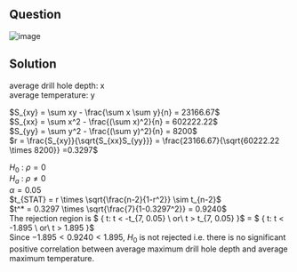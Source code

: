 ## Question

![image](https://github.com/user-attachments/assets/b839715e-13b0-4165-b3d7-efcb883820d4)

## Solution
average drill hole depth: x  
average temperature: y  

$S_{xy} = \sum xy - \frac{\sum x \sum y}{n} = 23166.67$  
$S_{xx} = \sum x^2 - \frac{(\sum x)^2}{n} = 602222.22$  
$S_{yy} = \sum y^2 - \frac{(\sum y)^2}{n} = 8200$  
$r = \frac{S_{xy}}{\sqrt{S_{xx}S_{yy}}} = \frac{23166.67}{\sqrt{60222.22 \times 8200}} =0.3297$  

$H_0$ : $\rho = 0$  
$H_a$ : $\rho \neq 0$  
$\alpha = 0.05$  
$t_{STAT} = r \times \sqrt{\frac{n-2}{1-r^2}} \sim t_{n-2}$  
$t^* = 0.3297 \times \sqrt{\frac{7}{1-0.3297^2}} = 0.9240$  
The rejection region is $ \{ t: t < -t_{7, 0.05} \ or\ t > t_{7, 0.05} \}$ = $ \{ t: t < -1.895 \ or\ t > 1.895 \}$  
Since $-1.895 < 0.9240 < 1.895$, $H_0$ is not rejected i.e. there is no significant positive correlation between average maximum drill hole depth and average maximum temperature.
